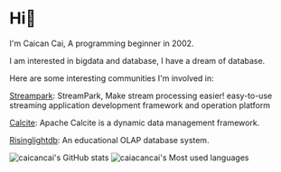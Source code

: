 # Hi👋
I'm Caican Cai, A programming beginner in 2002.

I am interested in bigdata and database, I have a dream of database.

Here are some interesting communities I'm involved in:

[Streampark](https://github.com/apache/incubator-streampark): StreamPark, Make stream processing easier! easy-to-use streaming application development framework and operation platform

[Calcite](https://github.com/apache/calcite): Apache Calcite is a dynamic data management framework.

[Risinglightdb](https://github.com/risinglightdb/risinglight): An educational OLAP database system.

![caicancai's GitHub stats](https://github-readme-stats.vercel.app/api?username=caicancai)
![caiacancai's Most used languages](https://github-readme-stats.vercel.app/api/top-langs/?username=caicancai&layout=compact&hide_border=true&langs_count=10)

